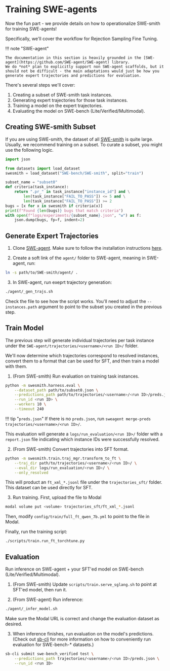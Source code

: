 # Training SWE-agents

Now the fun part - we provide details on how to operationalize SWE-smith for training SWE-agents!

Specifically, we'll cover the workflow for Rejection Sampling Fine Tuning.

!!! note "SWE-agent"

    The documentation in this section is heavily grounded in the [SWE-agent](https://github.com/SWE-agent/SWE-agent) library.
    We do *not* plan to explicitly support non SWE-agent scaffolds, but it should not be difficult - the main adaptations would just be how you generate expert trajectories and predictions for evaluation.

There's several steps we'll cover:

1. Creating a subset of SWE-smith task instances.
2. Generating expert trajectories for those task instances.
3. Training a model on the expert trajectories.
4. Evaluating the model on SWE-bench (Lite/Verified/Multimodal).

## Creating SWE-smith Subset

If you are using SWE-smith, the dataset of all [SWE-smith](https://huggingface.co/datasets/SWE-bench/SWE-smith) is quite large.
Usually, we recommend training on a subset.
To curate a subset, you might use the following logic.

```python
import json

from datasets import load_dataset
swesmith = load_dataset("SWE-bench/SWE-smith", split="train")

subset_name = "subset0"
def criteria(task_instance):
    return ".pr_" in task_instance["instance_id"] and \
        len(task_instance["FAIL_TO_PASS"]) <= 5 and \
        len(task_instance["FAIL_TO_PASS"]) >= 2
bugs = [x for x in swesmith if criteria(x)]
print(f"Found {len(bugs)} bugs that match criteria")
with open(f"logs/experiments/{subset_name}.json", "w") as f:
    json.dump(bugs, fp=f, indent=2)
```

## Generate Expert Trajectories

1. Clone [SWE-agent](https://github.com/SWE-agent/SWE-agent). Make sure to follow the installation instructions [here](https://swe-agent.com/latest/installation/source/).

2. Create a soft link of the `agent/` folder to SWE-agent, meaning in SWE-agent, run:
```bash
ln -s path/to/SWE-smith/agent/ .
```

3. In SWE-agent, run exeprt trajectory generation:
```bash
./agent/_gen_trajs.sh
```
Check the file to see how the script works. You'll need to adjust the `--instances.path` argument to point to the subset you created in the previous step.

## Train Model

The previous step will generate individual trajectories per task instance under the `SWE-agent/trajectories/<username>/<run ID>/` folder.

We'll now determine which trajectories correspond to resolved instances, convert them to a format that can be used for SFT, and then train a model with them.

1. (From SWE-smith) Run evaluation on training task instances.
```bash
python -m swesmith.harness.eval \
    --dataset_path path/to/subset0.json \
    --predictions_path path/to/trajectories/<username>/<run ID>/preds.json \
    --run_id <run ID> \
    --workers 10 \
    --timeout 240
```

!!! tip "`preds.json`"
    If there is no `preds.json`, run `sweagent merge-preds trajectories/<username>/<run ID>/`.

This evaluation will generate a `logs/run_evaluation/<run ID>/`
folder with a `report.json` file indicating which instance IDs were successfully resolved.

2. (From SWE-smith) Convert trajectories into SFT format.

```bash
python -m swesmith.train.traj_mgr.transform_to_ft \
    --traj_dir path/to/trajectories/<username>/<run ID>/ \
    --eval_dir logs/run_evaluation/<run ID>/ \
    --only_resolved
```

This will product an `ft_xml_*.jsonl` file under the `trajectories_sft/` folder.
This dataset can be used directly for SFT.

3. Run training. First, upload the file to Modal
```bash
modal volume put <volume> trajectories_sft/ft_xml_*.jsonl
```

Then, modify `config/train/full_ft_qwen_7b.yml` to point to the file in Modal.

Finally, run the training script:
```bash
./scripts/train.run_ft_torchtune.py
```

## Evaluation
Run inference on SWE-agent + your SFT'ed model on SWE-bench (Lite/Verified/Multimodal).

1. (From SWE-smith) Update `scripts/train.serve_sglang.sh` to point at SFT'ed model, then run it.

2. (From SWE-agent) Run inference:
```bash
./agent/_infer_model.sh
```
Make sure the Modal URL is correct and change the evaluation dataset as desired.

3. When inference finishes, run evaluation on the model's predictions. (Check out [sb-cli](https://github.com/SWE-bench/sb-cli/tree/main) for more information on how to conveniently run evaluation for SWE-bench-* datasets.)
```bash
sb-cli submit swe-bench_verified test \
    --predictions_path trajectories/<username>/<run ID>/preds.json \
    --run_id <run ID>
```